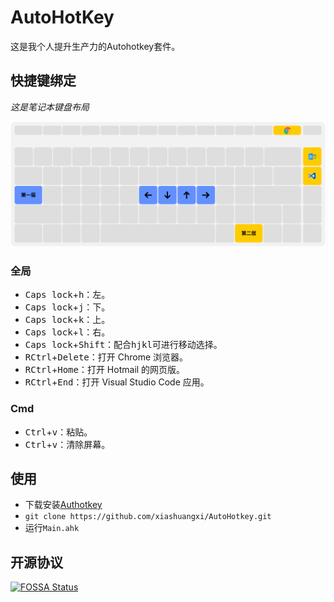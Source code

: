# AutoHotKey

这是我个人提升生产力的Autohotkey套件。

## 快捷键绑定

*这是笔记本键盘布局*

<img src="autohotkey.svg" alt="快捷键绑定" />

### 全局

* <kbd>Caps lock</kbd>+<kbd>h</kbd>：左。
* <kbd>Caps lock</kbd>+<kbd>j</kbd>：下。
* <kbd>Caps lock</kbd>+<kbd>k</kbd>：上。
* <kbd>Caps lock</kbd>+<kbd>l</kbd>：右。
* <kbd>Caps lock</kbd>+<kbd>Shift</kbd>：配合<kbd>h</kbd><kbd>j</kbd><kbd>k</kbd><kbd>l</kbd>可进行移动选择。
* <kbd>RCtrl</kbd>+<kbd>Delete</kbd>：打开 Chrome 浏览器。
* <kbd>RCtrl</kbd>+<kbd>Home</kbd>：打开 Hotmail 的网页版。
* <kbd>RCtrl</kbd>+<kbd>End</kbd>：打开 Visual Studio Code 应用。

### Cmd

* <kbd>Ctrl</kbd>+<kbd>v</kbd>：粘贴。
* <kbd>Ctrl</kbd>+<kbd>v</kbd>：清除屏幕。

## 使用

* 下载安装[Authotkey](https://autohotkey.com/)
* `git clone https://github.com/xiashuangxi/AutoHotkey.git`
* 运行`Main.ahk`

## 开源协议

[![FOSSA Status](https://app.fossa.com/api/projects/git%2Bgithub.com%2Fxiashuangxi%2FAutoHotKey.svg?type=large)](https://app.fossa.com/projects/git%2Bgithub.com%2Fxiashuangxi%2FAutoHotKey?ref=badge_large)